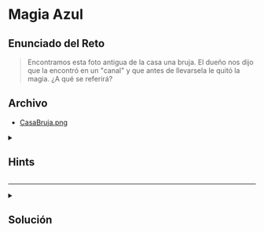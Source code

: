 # Magia Azul

## Enunciado del Reto

>Encontramos esta foto antigua de la casa una bruja. El dueño nos dijo que la encontró en un "canal" y que antes de llevarsela le quitó la magia. ¿A qué se referirá?

## Archivo

- [CasaBruja.png](./CasaBruja.png)

<details> 
  <summary><h2>Hints</h2></summary> 

<br>

- En la cabecera de los archivos suele existir un llamado **"Número mágico"** que nos indica el tipo de archivo con el que estamos trabajando.
- El canal que se menciona en el reto se puede referir a los distintos canales de color que existen en una imagen. Programas como _GIMP_ o algunos más especializados como _stegh..._ pueden ayudar a aislar dichos canales.

</details> 

- - - 

<details> 
  <summary><h2>Solución</h2></summary> 

<br>

Al intentar abrir la imagen con cualquier visualizador vemos que nos da un error, al parecer el archivo está corrupto. El comando display nos puede dar alguna pista más de lo que ocurre.

>~~~
>$ display CasaBruja.png
>display-im6.q16: improper image header `CasaBruja.png' @ error/png.c/ReadPNGImage/4107.
>~~~

Como vemos, la cabecera del fichero parece haber sido corrompida.

Muchos ficheros incorporan en su cabecera un "Número mágico", que sirve para identificar con que tipo de fichero se está trabajando. En este caso, el número mágico de una imagen tipo PNG es: `89 50 4E 47 0D 0A 1A 0A`

Si abrimos la imagen en un lector hexadecimal, veremos que parte de dicho número mágico ha sido eliminado.

> ~~~
>$ xxd CasaBruja.png | head
>00000000: 0000 0000 0d0a 1a0a 0000 000d 4948 4452  ............IHDR
>00000010: 0000 05dc 0000 0465 0806 0000 00a3 8705  .......e........
>00000020: 6d00 0000 0662 4b47 4400 0000 0000 00f9  m....bKGD.......
>00000030: 43bb 7f00 0020 0049 4441 5478 da6c bd69  C.... .IDATx.l.i
>~~~

Ahora lo que debemos hacer es corregir el número para que se corresponda con el de una imagen PNG, usando cualquier editor hexadecimal. Tras esto podremos abrir la imagen como otra cualquiera.

>~~~
>$ xxd CasaBrujaMod.png | head
>00000000: 8950 4e47 0d0a 1a0a 0000 000d 4948 4452  .PNG........IHDR
>00000010: 0000 05dc 0000 0465 0806 0000 00a3 8705  .......e........
>00000020: 6d00 0000 0662 4b47 4400 0000 0000 00f9  m....bKGD.......
>00000030: 43bb 7f00 0020 0049 4441 5478 da6c bd69  C.... .IDATx.l.i
>~~~

![Captura imagen](./images/CasaBrujaMod.png)

!Que miedo! A primera vista la imagen no parece tener nada raro. Si nos fijamos bien, a la derecha parece haber un recuadro negro, seguro que debe de haber algo ahí escondido.

Usando la herramienta [stegsolve](https://wiki.bi0s.in/steganography/stegsolve/) podemos analizar los diferentes **canales** de color de la imagen para ver que esconde el recuadro.

![Captura Steghide](./images/Screenshot%20Steghide.png)

En el canal azul vemos lo que parece la flag, pero está codificada.

```
SUGUS{VGVIZTRzdXN0YWQwPw==}
```

El `==` al final de la flag nos da una idea de que puede estar codificada en Base64. Usando una herramienta como [cyberchef](https://gchq.github.io/CyberChef/) o la terminal de Linux podemos decodificarla.

>~~~
>$ echo VGVIZTRzdXN0YWQwPw== | base64 -d
>TeHe4sustad0?
>~~~

## Flag

```
SUGUS{TeHe4sustad0?}
```
</details> 